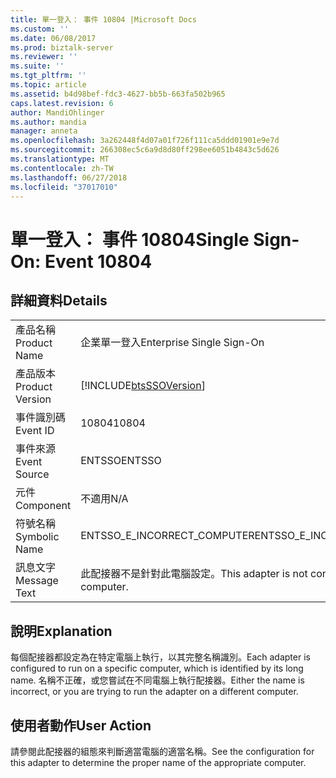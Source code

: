 ```yaml
---
title: 單一登入： 事件 10804 |Microsoft Docs
ms.custom: ''
ms.date: 06/08/2017
ms.prod: biztalk-server
ms.reviewer: ''
ms.suite: ''
ms.tgt_pltfrm: ''
ms.topic: article
ms.assetid: b4d98bef-fdc3-4627-bb5b-663fa502b965
caps.latest.revision: 6
author: MandiOhlinger
ms.author: mandia
manager: anneta
ms.openlocfilehash: 3a262448f4d07a01f726f111ca5ddd01901e9e7d
ms.sourcegitcommit: 266308ec5c6a9d8d80ff298ee6051b4843c5d626
ms.translationtype: MT
ms.contentlocale: zh-TW
ms.lasthandoff: 06/27/2018
ms.locfileid: "37017010"
---
```

# <a name="single-sign-on-event-10804"></a><span data-ttu-id="d9105-102">單一登入： 事件 10804</span><span class="sxs-lookup"><span data-stu-id="d9105-102">Single Sign-On: Event 10804</span></span>
## <a name="details"></a><span data-ttu-id="d9105-103">詳細資料</span><span class="sxs-lookup"><span data-stu-id="d9105-103">Details</span></span>  
  
|                 |                                                            |
|-----------------|------------------------------------------------------------|
|  <span data-ttu-id="d9105-104">產品名稱</span><span class="sxs-lookup"><span data-stu-id="d9105-104">Product Name</span></span>   |                 <span data-ttu-id="d9105-105">企業單一登入</span><span class="sxs-lookup"><span data-stu-id="d9105-105">Enterprise Single Sign-On</span></span>                  |
| <span data-ttu-id="d9105-106">產品版本</span><span class="sxs-lookup"><span data-stu-id="d9105-106">Product Version</span></span> | [!INCLUDE[btsSSOVersion](../includes/btsssoversion-md.md)] |
|    <span data-ttu-id="d9105-107">事件識別碼</span><span class="sxs-lookup"><span data-stu-id="d9105-107">Event ID</span></span>     |                           <span data-ttu-id="d9105-108">10804</span><span class="sxs-lookup"><span data-stu-id="d9105-108">10804</span></span>                            |
|  <span data-ttu-id="d9105-109">事件來源</span><span class="sxs-lookup"><span data-stu-id="d9105-109">Event Source</span></span>   |                           <span data-ttu-id="d9105-110">ENTSSO</span><span class="sxs-lookup"><span data-stu-id="d9105-110">ENTSSO</span></span>                           |
|    <span data-ttu-id="d9105-111">元件</span><span class="sxs-lookup"><span data-stu-id="d9105-111">Component</span></span>    |                            <span data-ttu-id="d9105-112">不適用</span><span class="sxs-lookup"><span data-stu-id="d9105-112">N/A</span></span>                             |
|  <span data-ttu-id="d9105-113">符號名稱</span><span class="sxs-lookup"><span data-stu-id="d9105-113">Symbolic Name</span></span>  |                <span data-ttu-id="d9105-114">ENTSSO_E_INCORRECT_COMPUTER</span><span class="sxs-lookup"><span data-stu-id="d9105-114">ENTSSO_E_INCORRECT_COMPUTER</span></span>                 |
|  <span data-ttu-id="d9105-115">訊息文字</span><span class="sxs-lookup"><span data-stu-id="d9105-115">Message Text</span></span>   |     <span data-ttu-id="d9105-116">此配接器不是針對此電腦設定。</span><span class="sxs-lookup"><span data-stu-id="d9105-116">This adapter is not configured for this computer.</span></span>      |
  
## <a name="explanation"></a><span data-ttu-id="d9105-117">說明</span><span class="sxs-lookup"><span data-stu-id="d9105-117">Explanation</span></span>  
 <span data-ttu-id="d9105-118">每個配接器都設定為在特定電腦上執行，以其完整名稱識別。</span><span class="sxs-lookup"><span data-stu-id="d9105-118">Each adapter is configured to run on a specific computer, which is identified by its long name.</span></span> <span data-ttu-id="d9105-119">名稱不正確，或您嘗試在不同電腦上執行配接器。</span><span class="sxs-lookup"><span data-stu-id="d9105-119">Either the name is incorrect, or you are trying to run the adapter on a different computer.</span></span>  
  
## <a name="user-action"></a><span data-ttu-id="d9105-120">使用者動作</span><span class="sxs-lookup"><span data-stu-id="d9105-120">User Action</span></span>  
 <span data-ttu-id="d9105-121">請參閱此配接器的組態來判斷適當電腦的適當名稱。</span><span class="sxs-lookup"><span data-stu-id="d9105-121">See the configuration for this adapter to determine the proper name of the appropriate computer.</span></span>